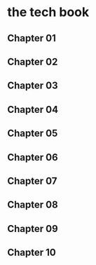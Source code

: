 # the tech book
## Chapter 01
## Chapter 02
## Chapter 03
## Chapter 04
## Chapter 05
## Chapter 06
## Chapter 07
## Chapter 08
## Chapter 09
## Chapter 10
